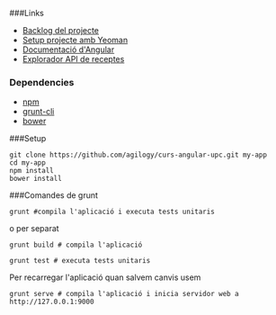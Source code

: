 ###Links

 + [Backlog del projecte](https://trello.com/b/DvtFODxY/angular-upc-2014)
 + [Setup projecte amb Yeoman](https://github.com/agilogy/curs-angular-upc/blob/master/setup.md)
 + [Documentació d'Angular](https://docs.angularjs.org/api)
 + [Explorador API de receptes](http://recipesapi.herokuapp.com/explorer)

### Dependencies
 
 + [npm](https://npmjs.org/)
 + [grunt-cli](http://gruntjs.com/)
 + [bower](http://bower.io/)

###Setup

```
git clone https://github.com/agilogy/curs-angular-upc.git my-app
cd my-app
npm install
bower install
```

###Comandes de grunt

```
grunt #compila l'aplicació i executa tests unitaris
```
o per separat
```
grunt build # compila l'aplicació
```
```
grunt test # executa tests unitaris
```

Per recarregar l'aplicació quan salvem canvis usem
```
grunt serve # compila l'aplicació i inicia servidor web a http://127.0.0.1:9000
```





